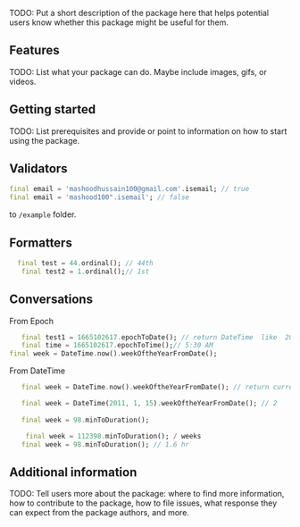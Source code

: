 <!--
This README describes the package. If you publish this package to pub.dev,
this README's contents appear on the landing page for your package.

For information about how to write a good package README, see the guide for
[writing package pages](https://dart.dev/guides/libraries/writing-package-pages).

For general information about developing packages, see the Dart guide for
[creating packages](https://dart.dev/guides/libraries/create-library-packages)
and the Flutter guide for
[developing packages and plugins](https://flutter.dev/developing-packages).
-->

TODO: Put a short description of the package here that helps potential users
know whether this package might be useful for them.

## Features

TODO: List what your package can do. Maybe include images, gifs, or videos.

## Getting started

TODO: List prerequisites and provide or point to information on how to
start using the package.

## Validators


```dart
final email = 'mashoodhussain100@gmail.com'.isemail; // true
final email = 'mashood100".isemail'; // false
```


to `/example` folder.

## Formatters


```dart
  final test = 44.ordinal(); // 44th
   final test2 = 1.ordinal();// 1st
```

## Conversations

From Epoch
```dart
   final test1 = 1665102617.epochToDate(); // return DateTime  like  2022-10-07 05:41:03.162
   final time = 1665102617.epochToTime();// 5:30 AM 
final week = DateTime.now().weekOftheYearFromDate();
```
From DateTime
```dart
   final week = DateTime.now().weekOftheYearFromDate(); // return current week number of the year eg: 12

   final week = DateTime(2011, 1, 15).weekOftheYearFromDate(); // 2 
   
   final week = 98.minToDuration();
```

```dart
    final week = 112398.minToDuration(); / weeks
   final week = 98.minToDuration(); // 1.6 hr
```

## Additional information

TODO: Tell users more about the package: where to find more information, how to
contribute to the package, how to file issues, what response they can expect
from the package authors, and more.

